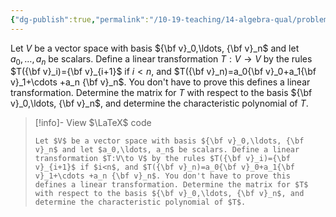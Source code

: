 ```yaml
---
{"dg-publish":true,"permalink":"/10-19-teaching/14-algebra-qual/problem-from-past-exams/linear-algebra/matrix-representing-a-linear-transformation/","tags":["linear_algebra"],"updated":"2025-03-15T15:33:17-07:00"}
---
```


Let $V$ be a vector space with basis ${\bf v}_0,\ldots, {\bf v}_n$ and let $a_0,\ldots, a_n$ be scalars. Define a linear transformation $T:V\to V$ by the rules $T({\bf v}_i)={\bf v}_{i+1}$ if $i<n$, and $T({\bf v}_n)=a_0{\bf v}_0+a_1{\bf v}_1+\cdots +a_n {\bf v}_n$. You don't have to prove this defines a linear transformation. Determine the matrix for $T$ with respect to the basis ${\bf v}_0,\ldots, {\bf v}_n$, and determine the characteristic polynomial of $T$.

> [!info]- View $\LaTeX$ code
> ```
> Let $V$ be a vector space with basis ${\bf v}_0,\ldots, {\bf v}_n$ and let $a_0,\ldots, a_n$ be scalars. Define a linear transformation $T:V\to V$ by the rules $T({\bf v}_i)={\bf v}_{i+1}$ if $i<n$, and $T({\bf v}_n)=a_0{\bf v}_0+a_1{\bf v}_1+\cdots +a_n {\bf v}_n$. You don't have to prove this defines a linear transformation. Determine the matrix for $T$ with respect to the basis ${\bf v}_0,\ldots, {\bf v}_n$, and determine the characteristic polynomial of $T$.
> ```